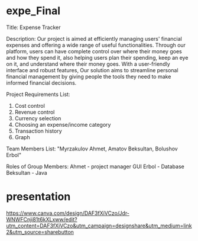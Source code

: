 # expe_Final

Title: Expense Tracker

Description: Our project is aimed at efficiently managing users' financial expenses and offering a wide range of useful functionalities. Through our platform, users can have complete control over where their money goes and how they spend it, also helping users plan their spending, keep an eye on it, and understand where their money goes. With a user-friendly interface and robust features, Our solution aims to streamline personal financial management by giving people the tools they need to make informed financial decisions.

Project Requirements List: 
1) Cost control   
2) Revenue control
3) Сurrency selection
4) Сhoosing an expense/income category
5) Transaction history
6) Graph

Team Members List: "Myrzakulov Ahmet, Amatov Beksultan, Bolushov Erbol"

Roles of Group Members: 
Ahmet - project manager GUI
Erbol - Database
Beksultan - Java


# presentation
https://www.canva.com/design/DAF3fXiVCzo/Jdr-WNWFCnji81t6kXLxww/edit?utm_content=DAF3fXiVCzo&utm_campaign=designshare&utm_medium=link2&utm_source=sharebutton
